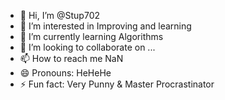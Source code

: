 - 👋 Hi, I’m @Stup702
- 👀 I’m interested in Improving and learning
- 🌱 I’m currently learning Algorithms
- 💞️ I’m looking to collaborate on ...
- 📫 How to reach me NaN
- 😄 Pronouns: HeHeHe
- ⚡ Fun fact: Very Punny & Master Procrastinator

<!---
Stup702/Stup702 is a ✨ special ✨ repository because its `README.md` (this file) appears on your GitHub profile.
You can click the Preview link to take a look at your changes.
--->

